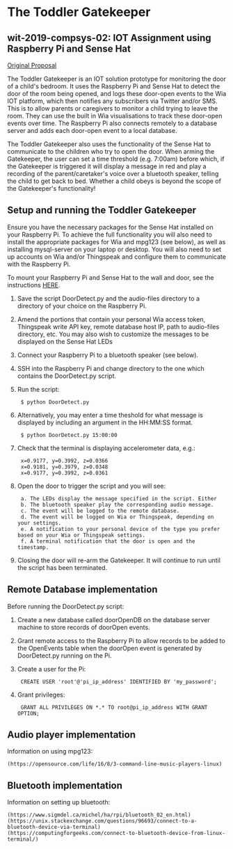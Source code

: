 # The Toddler Gatekeeper
## wit-2019-compsys-02: IOT Assignment using Raspberry Pi and Sense Hat

[Original Proposal](https://github.com/kento-mc/wit-2019-compsys-02/blob/master/proposal.md "Project Proposal")

The Toddler Gatekeeper is an IOT solution prototype for monitoring the door of a child's bedroom. It uses the Raspberry Pi and Sense Hat to detect the door of the room being opened, and logs these door-open events to the Wia IOT platform, which then notifies any subscribers via Twitter and/or SMS. This is to allow parents or caregivers to monitor a child trying to leave the room. They can use the built in Wia visualisations to track these door-open events over time. The Raspberry Pi also connects remotely to a database server and adds each door-open event to a local database.

The Toddler Gatekeeper also uses the functionality of the Sense Hat to communicate to the children who try to open the door. When arming the Gatekeeper, the user can set a time threshold (e.g. 7:00am) before which, if the Gatekeeper is triggered it will display a message in red and play a recording of the parent/caretaker's voice over a bluetooth speaker, telling the child to get back to bed. Whether a child obeys is beyond the scope of the Gatekeeper's functionality!


## Setup and running the Toddler Gatekeeper

Ensure you have the necessary packages for the Sense Hat installed on your Raspberry Pi. To achieve the full functionality you will also need to install the appropriate packages for Wia and mpg123 (see below), as well as installing mysql-server on your laptop or desktop. You will also need to set up accounts on Wia and/or Thingspeak and configure them to communicate with the Raspberry Pi. 

To mount your Raspberry Pi and Sense Hat to the wall and door, see the instructions [HERE](https://drive.google.com/open?id=1fzZrt7k5KipFu2s-yZfC-tg-IWoR8rIe "How to set up the Gatekeeper").

1. Save the script DoorDetect.py and the audio-files directory to a directory of your choice on the Raspberry Pi.
2. Amend the portions that contain your personal Wia access token, Thingspeak write API key, remote database host IP, path to audio-files directory, etc. You may also wish to customize the messages to be displayed on the Sense Hat LEDs
3. Connect your Raspberry Pi to a bluetooth speaker (see below).
4. SSH into the Raspberry Pi and change directory to the one which contains the DoorDetect.py script.
5. Run the script: 

        $ python DoorDetect.py
  
6. Alternatively, you may enter a time theshold for what message is displayed by including an argument in the HH:MM:SS format.

        $ python DoorDetect.py 15:00:00
  
7. Check that the terminal is displaying accelerometer data, e.g.:

        x=0.9177, y=0.3992, z=0.0366
        x=0.9181, y=0.3979, z=0.0348
        x=0.9177, y=0.3992, z=0.0361
  
8. Open the door to trigger the script and you will see:
  
        a. The LEDs display the message specified in the script. Either 
        b. The bluetooth speaker play the corresponding audio message.
        c. The event will be logged to the remote database.
        d. The event will be logged on Wia or Thingspeak, depending on your settings.
        e. A notification to your personal device of the type you prefer based on your Wia or Thingspeak settings.
        f. A terminal notification that the door is open and the timestamp.
  
9. Closing the door will re-arm the Gatekeeper. It will continue to run until the script has been terminated.


## Remote Database implementation

Before running the DoorDetect.py script:

1. Create a new database called doorOpenDB on the database server machine to store records of doorOpen events. 
2. Grant remote access to the Raspberry Pi to allow records to be added to the OpenEvents table when the doorOpen event is generated by DoorDetect.py running on the Pi.
3. Create a user for the Pi:

        CREATE USER 'root'@'pi_ip_address' IDENTIFIED BY 'my_password';

4. Grant privileges:

        GRANT ALL PRIVILEGES ON *.* TO root@pi_ip_address WITH GRANT OPTION;


## Audio player implementation

Information on using mpg123:

    (https://opensource.com/life/16/8/3-command-line-music-players-linux)


## Bluetooth implementation

Information on setting up bluetooth:

    (https://www.sigmdel.ca/michel/ha/rpi/bluetooth_02_en.html)
    (https://unix.stackexchange.com/questions/96693/connect-to-a-bluetooth-device-via-terminal)
    (https://computingforgeeks.com/connect-to-bluetooth-device-from-linux-terminal/)
